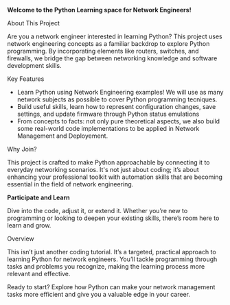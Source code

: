 **Welcome to the Python Learning space for Network Engineers!**

About This Project

Are you a network engineer interested in learning Python? This project uses network engineering concepts as a familiar backdrop to explore Python programming. By incorporating elements like routers, switches, and firewalls, we bridge the gap between networking knowledge and software development skills.

Key Features

   - Learn Python using Network Engineering examples! We will use as many network subjects as possible to cover Python programming tecniques.
   - Build useful skills, learn how to represent configuration changes, save settings, and update firmware through Python status emulations
   - From concepts to facts: not only pure theoretical aspects, we also build some real-world code implementations to be applied in Network Management and Deployement.

Why Join?

This project is crafted to make Python approachable by connecting it to everyday networking scenarios. It's not just about coding; it’s about enhancing your professional toolkit with automation skills that are becoming essential in the field of network engineering.

**Participate and Learn**

Dive into the code, adjust it, or extend it. Whether you’re new to programming or looking to deepen your existing skills, there’s room here to learn and grow.

Overview

This isn’t just another coding tutorial. It’s a targeted, practical approach to learning Python for network engineers. You’ll tackle programming through tasks and problems you recognize, making the learning process more relevant and effective.

Ready to start? Explore how Python can make your network management tasks more efficient and give you a valuable edge in your career.
